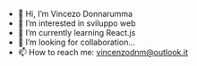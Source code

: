 - 👋 Hi, I’m Vincezo Donnarumma
- 👀 I’m interested in sviluppo web
- 🌱 I’m currently learning React.js
- 💞️ I’m looking for collaboration...
- 📫 How to reach me: vincenzodnm@outlook.it
<!---
enzo-boop/enzo-boop is a ✨ special ✨ repository because its `README.md` (this file) appears on your GitHub profile.
You can click the Preview link to take a look at your changes.
--->
